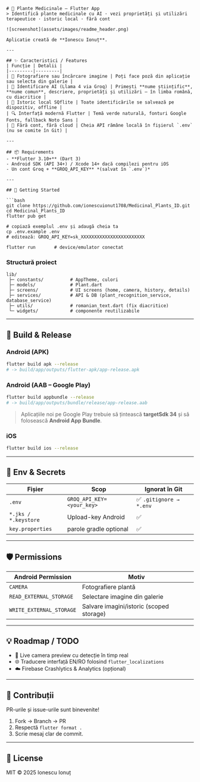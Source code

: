 ```
# 🌿 Plante Medicinale – Flutter App
> Identifică plante medicinale cu AI · vezi proprietăți și utilizări terapeutice · istoric local · fără cont

![screenshot](assets/images/readme_header.png)

Aplicatie creată de **Ionescu Ionuț**.

---

## ✨ Caracteristici / Features
| Funcție | Detalii |
|---------|---------|
| 📸 Fotografiere sau încărcare imagine | Poți face poză din aplicație sau selecta din galerie |
| 🧠 Identificare AI (Llama 4 via Groq) | Primești **nume științific**, **nume comun**, descriere, proprietăți și utilizări – în limba română, cu diacritice |
| 💾 Istoric local SQflite | Toate identificările se salvează pe dispozitiv, offline |
| 🔍 Interfață modernă Flutter | Temă verde naturală, fonturi Google Fonts, fallback Noto Sans |
| 🔐 Fără cont, fără cloud | Cheia API rămâne locală în fișierul `.env` (nu se comite în Git) |

---

## 📦 Requirements
- **Flutter 3.10+** (Dart 3)
- Android SDK (API 34+) / Xcode 14+ dacă compilezi pentru iOS
- Un cont Groq + **GROQ_API_KEY** *(salvat în `.env`)*

---

## 🚀 Getting Started

```bash
git clone https://github.com/ionescuionut1708/Medicinal_Plants_ID.git
cd Medicinal_Plants_ID
flutter pub get

# copiază exemplul .env și adaugă cheia ta
cp .env.example .env
# editează: GROQ_API_KEY=sk_XXXXXXXXXXXXXXXXXXXXXXXX

flutter run       # device/emulator conectat
```

### Structură proiect

```
lib/
 ├─ constants/          # AppTheme, culori
 ├─ models/             # Plant.dart
 ├─ screens/            # UI screens (home, camera, history, details)
 ├─ services/           # API & DB (plant_recognition_service, database_service)
 ├─ utils/              # romanian_text.dart (fix diacritice)
 └─ widgets/            # componente reutilizabile
```

---

## 🔧 Build & Release

### Android (APK)

```bash
flutter build apk --release
# -> build/app/outputs/flutter-apk/app-release.apk
```

### Android (AAB – Google Play)

```bash
flutter build appbundle --release
# -> build/app/outputs/bundle/release/app-release.aab
```

> Aplicațiile noi pe Google Play trebuie să țintească **targetSdk 34** și să folosească **Android App Bundle**.

### iOS

```bash
flutter build ios --release     
```

---

## 🔑 Env & Secrets

| Fișier | Scop | Ignorat în Git |
|--------|------|---------------|
| `.env` | `GROQ_API_KEY=<your_key>` | ✅ `.gitignore → *.env` |
| `*.jks / *.keystore` | Upload-key Android | ✅ |
| `key.properties` | parole gradle optional | ✅ |

---

## 🛡️ Permissions

| Android Permission | Motiv |
|--------------------|-------|
| `CAMERA`           | Fotografiere plantă |
| `READ_EXTERNAL_STORAGE` | Selectare imagine din galerie |
| `WRITE_EXTERNAL_STORAGE` | Salvare imagini/istoric (scoped storage) |

---

## 💡 Roadmap / TODO

- 🔄 Live camera preview cu detecție în timp real  
- 🌐 Traducere interfață EN/RO folosind `flutter_localizations`  
- ☁️ Firebase Crashlytics & Analytics (opțional)

---

## 🤝 Contribuții

PR-urile și issue-urile sunt binevenite!  
1. Fork → Branch → PR  
2. Respectă `flutter format .`  
3. Scrie mesaj clar de commit.

---

## 📜 License

MIT © 2025 Ionescu Ionuț 
